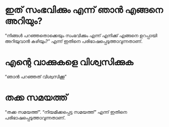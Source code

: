 # ഇത് സംഭവിക്കും എന്ന് ഞാൻ എങ്ങനെ അറിയും?
“നിങ്ങൾ പറഞ്ഞതൊക്കെയും സംഭവിക്കും എന്ന് എനിക്ക് എങ്ങനെ ഉറപ്പായി അറിയുവാൻ കഴിയും?” എന്ന് ഇതിനെ പരിഭാഷപ്പെടുത്താവുന്നതാണ്.
# എന്റെ വാക്കുകളെ വിശ്വസിക്കുക
“ഞാൻ പറഞ്ഞത് വിശ്വസിക്കൂ”
# തക്ക സമയത്ത്
“തക്ക സമയത്ത്”. “നിയമിക്കപ്പെട്ട സമയത്ത്” എന്ന് ഇതിനെ പരിഭാഷപ്പെടുത്താവുന്നതാണ്.
